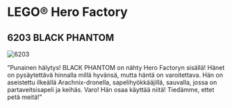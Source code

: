 # LEGO® Hero Factory

## 6203 BLACK PHANTOM

![6203](https://www.lego.com/cdn/product-assets/product.img.pri/6203_prod.jpg)

”Punainen hälytys! BLACK PHANTOM on nähty Hero Factoryn sisällä! Hänet on pysäytettävä hinnalla millä hyvänsä, mutta häntä on varoitettava. Hän on aseistettu ilkeällä Arachnix-dronella, sapelihyökkääjillä, sauvalla, jossa on partaveitsisapeli ja keihäs. Varo! Hän osaa käyttää niitä! Tiedämme, ettet petä meitä!”